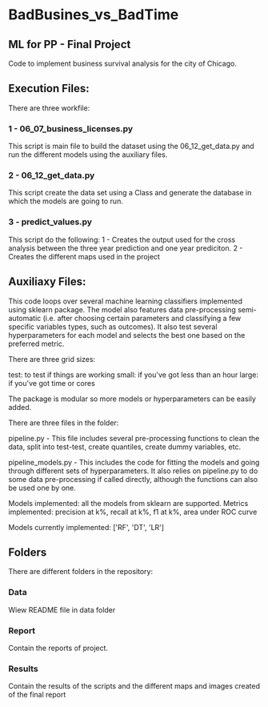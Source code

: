 # BadBusines_vs_BadTime
## ML for PP - Final Project

Code to implement business survival analysis for the city of Chicago.

## Execution Files:
There are three workfile:
### 1 - 06_07_business_licenses.py
This script is main file to build the dataset using the 06_12_get_data.py and run the different models using the auxiliary files.

### 2 - 06_12_get_data.py
This script create the data set using a Class and generate the database in which the models are going to run.

### 3 - predict_values.py
This script do the following:
1 - Creates the output used for the cross analysis between the three year prediction and one year prediciton.
2 - Creates the different maps used in the project

## Auxiliaxy Files:

This code loops over several machine learning classifiers implemented using sklearn package. The model also features data pre-processing semi-automatic (i.e. after choosing certain parameters and classifying a few specific variables types, such as outcomes). It also test several hyperparameters for each model and selects the best one based on the preferred metric.

There are three grid sizes:

test: to test if things are working small: if you've got less than an hour large: if you've got time or cores

The package is modular so more models or hyperparameters can be easily added.

There are three files in the folder:

pipeline.py - This file includes several pre-processing functions to clean the data, split into test-test, create quantiles, create dummy variables, etc.

pipeline_models.py - This includes the code for fitting the models and going through different sets of hyperparameters. It also relies on pipeline.py to do some data pre-processing if called directly, although the functions can also be used one by one.

Models implemented: all the models from sklearn are supported. Metrics implemented: precision at k%, recall at k%, f1 at k%, area under ROC curve

Models currently implemented: ['RF', 'DT', 'LR']

## Folders

There are different folders in the repository:

### Data
Wiew README file in data folder

### Report
Contain the reports of project.

### Results
Contain the results of the scripts and the different maps and images created of the final report
